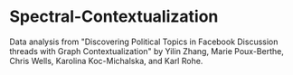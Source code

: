 # Spectral-Contextualization
Data analysis from "Discovering Political Topics in Facebook Discussion threads with Graph Contextualization" by Yilin Zhang, Marie Poux-Berthe, Chris Wells, Karolina Koc-Michalska, and Karl Rohe. 
